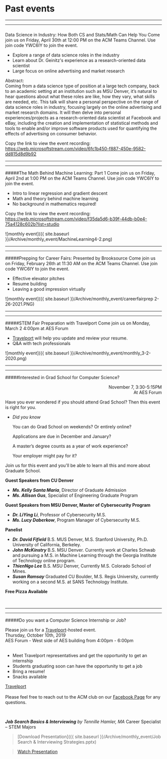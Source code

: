 # Past events

___
___

#####

Data Science in Industry: How Both CS and Stats/Math Can Help You
Come join us on Friday, April 30th at 12:00 PM on the ACM Teams Channel.
Use join code YWC6IY to join the event.

* Explore a range of data science roles in the industry
* Learn about Dr. Geinitz's experience as a research-oriented data scientist
* Large focus on online advertising and market research
 
 Abstract:  
 Coming from a data science type of position at a large tech company, back to an academic setting at an institution such as MSU Denver, it’s natural to hear questions about what these roles are like, how they vary, what skills are needed, etc. This talk will share a personal perspective on the range of data science roles in industry, focusing largely on the online advertising and market research domains. It will then delve into personal experiences/projects as a research-oriented data scientist at Facebook and eBay, including the creation and implementation of statistical methods and tools to enable and/or improve software products used for quantifying the effects of advertising on consumer behavior.

Copy the link to view the event recording:  
https://web.microsoftstream.com/video/6fc1b450-f887-450e-9582-dd815d8d9b92

___
___

#####The Math Behind Machine Learning: Part 1
Come join us on Friday, April 2nd at 1:00 PM on the ACM Teams Channel.
Use join code YWC6IY to join the event.

* Intro to linear regression and gradient descent
* Math and theory behind machine learning
* No background in mathematics required!

Copy the link to view the event recording:  
https://web.microsoftstream.com/video/f35da5d6-b39f-44db-b0e4-75a4128c602b?list=studio

![monthly event]({{ site.baseurl }}/Archive/monthly_event/MachineLearning4-2.png)


___
___

#####Prepping for Career Fairs: Presented by Brooksource
Come join us on Friday, February 26th at 11:30 AM on the ACM Teams Channel.
Use join code YWC6IY to join the event.

* Effective elevator pitches
* Resume building
* Leaving a good impression virtually

![monthly event]({{ site.baseurl }}/Archive/monthly_event/careerfairprep 2-26-2021.PNG)

___
___

#####STEM Fair Preparation with Travelport
Come join us on Monday, March 2
4:00pm at AES Forum

* [Travelport](https://www.travelport.com/) will help you update and review your resume.
* Q&A with tech professionals

![monthly event]({{ site.baseurl }}/Archive/monthly_event/monthly_3-2-2020.png)


___
___

#####Interested in Grad School for Computer Science?
<div style="text-align: right">November 7, 3:30-5:15PM</div>
<div style="text-align: right">At AES Forum</div>

Have you ever wondered if you should attend Grad School?
Then this event is right for you.

* *Did you know*

  You can do Grad School on weekends? Or entirely online?

  Applications are due in December and January?

  A master’s degree counts as a year of work experience?

  Your employer might pay for it?


Join us for this event and you'll be able to learn all this and more about Graduate School.

**Guest Speakers from CU Denver**
* ***Ms. Kelly Santa Maria***, Director of Graduate Admission
* ***Ms. Allison Gus***, Specialist of Engineering Graduate Program

**Guest Speakers from MSU Denver, Master of Cybersecurity Program**
* ***Dr. LiYing Li***, Professor of Cybersecurity M.S.
* ***Ms. Lucy Daberkow***, Program Manager of Cybersecurity M.S.

**Panelist**
* ***Dr. David Fifield*** B.S. MUS Denver, M.S. Stanford University, Ph.D. University of California, Berkeley.
* ***John McKinstry*** B.S. MSU Denver. Currently work at Charles Schwab and pursuing a M.S. in Machine Learning through the Georgia Institute of Technology online program.
* ***ThienNgo Lee*** B.S. MSU Denver, Currently M.S. Colorado School of Mines.
* ***Susan Ramsay*** Graduated CU Boulder, M.S. Regis University, currently working on a second M.S. at SANS Technology Institute.

**Free Pizza Available**

<br>

___
___

#####Do you want a Computer Science Internship or Job?

Please join us for a [Travelport](https://www.travelport.com/)-hosted event.
<br>
Thursday, October 10th, 2019 <br>
AES Forum - West side of AES building from 4:00pm - 6:00pm
<br>
<br>

  * Meet Travelport representatives and get the opportunity to get an internship
  * Students graduating soon can have the opportunity to get a job
  * Bring a resume!
  * Snacks available

[Travelport](https://www.travelport.com/)
  <br>
  <br>
  Please feel free to reach out to the ACM club on our [Facebook Page](https://www.facebook.com/MSUDenverACM/) for any questions.
  <br>

<br>

***Job Search Basics & Interviewing***
*by Tennille Hamler, MA* Career Specialist – STEM Majors
> [Download Presentation]({{ site.baseurl }}/Archive/monthly_event/Job Search & Interviewing Strategies.pptx)

> [Watch Presentation](https://www.youtube.com/channel/UCibj3htcvDSivEzTDUeXOzg)
